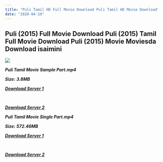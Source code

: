 ```yaml
---
title: "Puli Tamil HD Full Movie Download Puli Tamil HD Movie Download"
date: "2020-04-19"
---
```


## Puli (2015) Full Movie Download Puli (2015) Tamil Full Movie Download Puli (2015) Movie Moviesda Download isaimini

![](https://images.moviebuff.com/f9051124-ede9-4eae-8220-88975236a1f7?w=1000)

**_Puli Tamil Movie Sample Part.mp4_**

**_Size:_** **_3.8MB_**

**_[Download Server 1](http://s5.uptofiles.net//files/Tamil{300377c8a1a3ba2999b4bbe3381b1ea1a812b0b70d21946c68d529294a5c2999}20Movies{300377c8a1a3ba2999b4bbe3381b1ea1a812b0b70d21946c68d529294a5c2999}20Collection/Vijay{300377c8a1a3ba2999b4bbe3381b1ea1a812b0b70d21946c68d529294a5c2999}20Movies{300377c8a1a3ba2999b4bbe3381b1ea1a812b0b70d21946c68d529294a5c2999}20Collection/Puli{300377c8a1a3ba2999b4bbe3381b1ea1a812b0b70d21946c68d529294a5c2999}20(2015)/Puli{300377c8a1a3ba2999b4bbe3381b1ea1a812b0b70d21946c68d529294a5c2999}20(640x360)/Puli{300377c8a1a3ba2999b4bbe3381b1ea1a812b0b70d21946c68d529294a5c2999}20HD{300377c8a1a3ba2999b4bbe3381b1ea1a812b0b70d21946c68d529294a5c2999}20Sample.mp4)_**

**_[  
](http://s5.uptofiles.net//files/Tamil{300377c8a1a3ba2999b4bbe3381b1ea1a812b0b70d21946c68d529294a5c2999}20Movies{300377c8a1a3ba2999b4bbe3381b1ea1a812b0b70d21946c68d529294a5c2999}20Collection/Vijay{300377c8a1a3ba2999b4bbe3381b1ea1a812b0b70d21946c68d529294a5c2999}20Movies{300377c8a1a3ba2999b4bbe3381b1ea1a812b0b70d21946c68d529294a5c2999}20Collection/Puli{300377c8a1a3ba2999b4bbe3381b1ea1a812b0b70d21946c68d529294a5c2999}20(2015)/Puli{300377c8a1a3ba2999b4bbe3381b1ea1a812b0b70d21946c68d529294a5c2999}20(640x360)/Puli{300377c8a1a3ba2999b4bbe3381b1ea1a812b0b70d21946c68d529294a5c2999}20HD{300377c8a1a3ba2999b4bbe3381b1ea1a812b0b70d21946c68d529294a5c2999}20Sample.mp4)_**

**_[Download Server 2](http://s5.uptofiles.net//files/Tamil{300377c8a1a3ba2999b4bbe3381b1ea1a812b0b70d21946c68d529294a5c2999}20Movies{300377c8a1a3ba2999b4bbe3381b1ea1a812b0b70d21946c68d529294a5c2999}20Collection/Vijay{300377c8a1a3ba2999b4bbe3381b1ea1a812b0b70d21946c68d529294a5c2999}20Movies{300377c8a1a3ba2999b4bbe3381b1ea1a812b0b70d21946c68d529294a5c2999}20Collection/Puli{300377c8a1a3ba2999b4bbe3381b1ea1a812b0b70d21946c68d529294a5c2999}20(2015)/Puli{300377c8a1a3ba2999b4bbe3381b1ea1a812b0b70d21946c68d529294a5c2999}20(640x360)/Puli{300377c8a1a3ba2999b4bbe3381b1ea1a812b0b70d21946c68d529294a5c2999}20HD{300377c8a1a3ba2999b4bbe3381b1ea1a812b0b70d21946c68d529294a5c2999}20Sample.mp4)_**

**_Puli Tamil Movie Single Part.mp4_**

**_Size:_** **_572.46MB_**

**_[Download Server 1](http://s5.uptofiles.net//files/Tamil{300377c8a1a3ba2999b4bbe3381b1ea1a812b0b70d21946c68d529294a5c2999}20Movies{300377c8a1a3ba2999b4bbe3381b1ea1a812b0b70d21946c68d529294a5c2999}20Collection/Vijay{300377c8a1a3ba2999b4bbe3381b1ea1a812b0b70d21946c68d529294a5c2999}20Movies{300377c8a1a3ba2999b4bbe3381b1ea1a812b0b70d21946c68d529294a5c2999}20Collection/Puli{300377c8a1a3ba2999b4bbe3381b1ea1a812b0b70d21946c68d529294a5c2999}20(2015)/Puli{300377c8a1a3ba2999b4bbe3381b1ea1a812b0b70d21946c68d529294a5c2999}20(640x360)/Puli{300377c8a1a3ba2999b4bbe3381b1ea1a812b0b70d21946c68d529294a5c2999}20HD.mp4)_**

**_[  
](http://s5.uptofiles.net//files/Tamil{300377c8a1a3ba2999b4bbe3381b1ea1a812b0b70d21946c68d529294a5c2999}20Movies{300377c8a1a3ba2999b4bbe3381b1ea1a812b0b70d21946c68d529294a5c2999}20Collection/Vijay{300377c8a1a3ba2999b4bbe3381b1ea1a812b0b70d21946c68d529294a5c2999}20Movies{300377c8a1a3ba2999b4bbe3381b1ea1a812b0b70d21946c68d529294a5c2999}20Collection/Puli{300377c8a1a3ba2999b4bbe3381b1ea1a812b0b70d21946c68d529294a5c2999}20(2015)/Puli{300377c8a1a3ba2999b4bbe3381b1ea1a812b0b70d21946c68d529294a5c2999}20(640x360)/Puli{300377c8a1a3ba2999b4bbe3381b1ea1a812b0b70d21946c68d529294a5c2999}20HD.mp4)_**

**_[Download Server 2](http://s5.uptofiles.net//files/Tamil{300377c8a1a3ba2999b4bbe3381b1ea1a812b0b70d21946c68d529294a5c2999}20Movies{300377c8a1a3ba2999b4bbe3381b1ea1a812b0b70d21946c68d529294a5c2999}20Collection/Vijay{300377c8a1a3ba2999b4bbe3381b1ea1a812b0b70d21946c68d529294a5c2999}20Movies{300377c8a1a3ba2999b4bbe3381b1ea1a812b0b70d21946c68d529294a5c2999}20Collection/Puli{300377c8a1a3ba2999b4bbe3381b1ea1a812b0b70d21946c68d529294a5c2999}20(2015)/Puli{300377c8a1a3ba2999b4bbe3381b1ea1a812b0b70d21946c68d529294a5c2999}20(640x360)/Puli{300377c8a1a3ba2999b4bbe3381b1ea1a812b0b70d21946c68d529294a5c2999}20HD.mp4)_**
